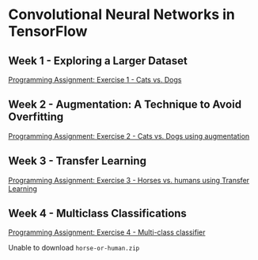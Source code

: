 # Convolutional Neural Networks in TensorFlow
## Week 1 - Exploring a Larger Dataset
[Programming Assignment: Exercise 1 - Cats vs. Dogs]()

## Week 2 - Augmentation: A Technique to Avoid Overfitting
[Programming Assignment: Exercise 2 - Cats vs. Dogs using augmentation]()

## Week 3 - Transfer Learning
[Programming Assignment: Exercise 3 - Horses vs. humans using Transfer Learning]()

## Week 4 - Multiclass Classifications
[Programming Assignment: Exercise 4 - Multi-class classifier]()

Unable to download `horse-or-human.zip`
